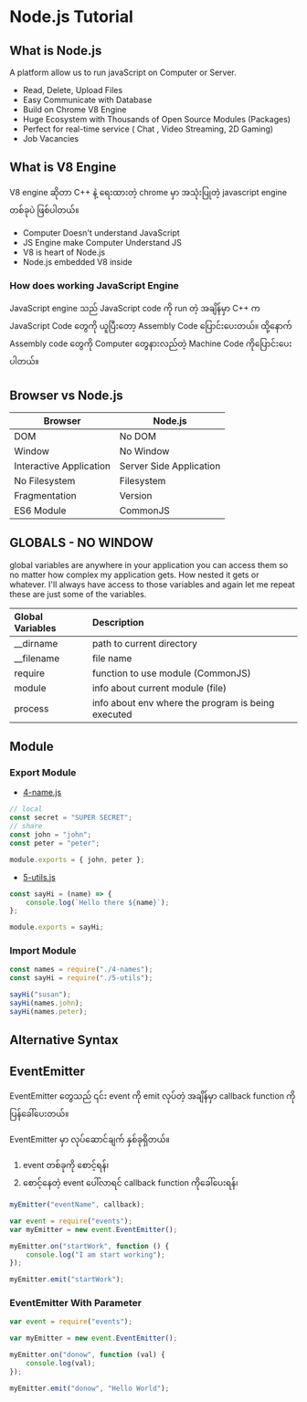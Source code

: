 # Node.js Tutorial

## What is Node.js

A platform allow us to run javaScript on Computer or Server.

- Read, Delete, Upload Files
- Easy Communicate with Database
- Build on Chrome V8 Engine
- Huge Ecosystem with Thousands of Open Source Modules (Packages)
- Perfect for real-time service ( Chat , Video Streaming, 2D Gaming)
- Job Vacancies

## What is V8 Engine

V8 engine ဆိုတာ C++ နဲ့ ရေးထားတဲ့ chrome မှာ အသုံးပြုတဲ့ javascript engine တစ်ခုပဲ ဖြစ်ပါတယ်။

- Computer Doesn't understand JavaScript
- JS Engine make Computer Understand JS
- V8 is heart of Node.js
- Node.js embedded V8 inside

### How does working JavaScript Engine

JavaScript engine သည် JavaScript code ကို run တဲ့ အချိန်မှာ C++ က JavaScript Code တွေကို ယူပြီးတော့ Assembly Code
ပြောင်းပေးတယ်။​ ထို့နောက် Assembly code တွေကို Computer တွေနားလည်တဲ့ Machine Code ကိုပြောင်းပေးပါတယ်။

## Browser vs Node.js

| Browser                 | Node.js                 |
| ----------------------- | ----------------------- |
| DOM                     | No DOM                  |
| Window                  | No Window               |
| Interactive Application | Server Side Application |
| No Filesystem           | Filesystem              |
| Fragmentation           | Version                 |
| ES6 Module              | CommonJS                |

## GLOBALS - NO WINDOW

global variables are anywhere in your application you can access them so no matter how complex my application gets. How
nested it gets or whatever. I'll always have access to those variables and again let me repeat these are just some of
the variables.

| Global Variables | Description                                        |
| :--------------- | :------------------------------------------------- |
| \_\_dirname      | path to current directory                          |
| \_\_filename     | file name                                          |
| require          | function to use module (CommonJS)                  |
| module           | info about current module (file)                   |
| process          | info about env where the program is being executed |

## Module

### Export Module

- [4-name.js](./4-names.js)

```javascript
// local
const secret = "SUPER SECRET";
// share
const john = "john";
const peter = "peter";

module.exports = { john, peter };
```

- [5-utils.js](./5-utils.js)

```javascript
const sayHi = (name) => {
	console.log(`Hello there ${name}`);
};

module.exports = sayHi;
```

### Import Module

```javascript
const names = require("./4-names");
const sayHi = require("./5-utils");

sayHi("susan");
sayHi(names.john);
sayHi(names.peter);
```

## Alternative Syntax

## EventEmitter

EventEmitter တွေသည် ၎င်း event ကို emit လုပ်တဲ့ အချိန်မှာ callback function ကို ပြန်ခေါ်ပေးတယ်။

EventEmitter မှာ လုပ်ဆောင်ချက် နှစ်ခုရှိတယ်။

1. event တစ်ခုကို စောင့်ရန်၊
2. စောင့်နေတဲ့ event ပေါ်လာရင် callback function ကိုခေါ်ပေးရန်၊

```javascript
myEmitter("eventName", callback);
```

```javascript
var event = require("events");
var myEmitter = new event.EventEmitter();

myEmitter.on("startWork", function () {
	console.log("I am start working");
});

myEmitter.emit("startWork");
```

### EventEmitter With Parameter

```javascript
var event = require("events");

var myEmitter = new event.EventEmitter();

myEmitter.on("donow", function (val) {
	console.log(val);
});

myEmitter.emit("donow", "Hello World");
```
